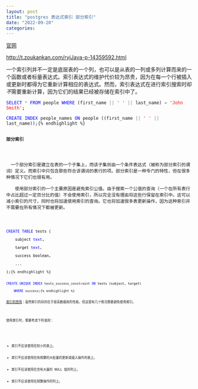 ```yaml
---
layout: post
title: "postgres 表达式索引 部分索引"
date: "2022-09-20"
categories: 
---
```

<p><a href="http://www.postgres.cn/docs/9.5/indexes-expressional.html">官网</a></p>

<p><a href="http://t.zoukankan.com/ryjJava-p-14359592.html">http://t.zoukankan.com/ryjJava-p-14359592.html</a></p>

<p><span class="pre-scrollable">一个索引列并不一定是底层表的一个列，也可以是从表的一列或多列计算而来的一个函数或者标量表达式。索引表达式的维护代价较为昂贵，因为在每一个行被插入或更新时都得为它重新计算相应的表达式。然而，索引表达式在进行索引搜索时却<span class="emphasis"><em>不</em>需要重新计算，因为它们的结果已经被存储在索引中了。</span></span></p>

<pre>
<code><span class="pre-scrollable"><span style="color: rgba(0, 0, 255, 1)">SELECT</span> <span style="color: rgba(128, 128, 128, 1)">*</span> <span style="color: rgba(0, 0, 255, 1)">FROM</span> people <span style="color: rgba(0, 0, 255, 1)">WHERE</span> (first_name <span style="color: rgba(128, 128, 128, 1)">||</span> <span style="color: rgba(255, 0, 0, 1)">&#39;</span> <span style="color: rgba(255, 0, 0, 1)">&#39;</span> <span style="color: rgba(128, 128, 128, 1)">||</span> last_name) <span style="color: rgba(128, 128, 128, 1)">=</span> <span style="color: rgba(255, 0, 0, 1)">&#39;</span><span style="color: rgba(255, 0, 0, 1)">John Smith</span><span style="color: rgba(255, 0, 0, 1)">&#39;</span><span style="color: rgba(0, 0, 0, 1)">;</span>

<span style="color: rgba(0, 0, 255, 1)">CREATE</span> <span style="color: rgba(0, 0, 255, 1)">INDEX</span> people_names <span style="color: rgba(0, 0, 255, 1)">ON</span> people ((first_name <span style="color: rgba(128, 128, 128, 1)">||</span> <span style="color: rgba(255, 0, 0, 1)">&#39;</span> <span style="color: rgba(255, 0, 0, 1)">&#39;</span> <span style="color: rgba(128, 128, 128, 1)">||</span> last_name));</span>{% endhighlight %}

<p><strong><span class="pre-scrollable">部分索引</span></strong></p>

<p><span class="pre-scrollable">　一个部分索引是建立在表的一个子集上，而该子集则由一个条件表达式（被称为部分索引的谓词）定义。而索引中只包含那些符合该谓词的表行的项。部分索引是一种专门的特性，但在很多种情况下它们也很有用。<br />
　　使用部分索引的一个主要原因是避免索引公值。由于搜索一个公值的查询（一个在所有表行中占比超过一定百分比的值）不会使用索引，所以完全没有理由将这些行保留在索引中。这可以减小索引的尺寸，同时也将加速使用索引的查询。它也将加速很多表更新操作，因为这种索引并不需要在所有情况下都被更新。</span></p>

<pre>
<code><span class="pre-scrollable"><span style="color: rgba(0, 0, 255, 1)">CREATE</span> <span style="color: rgba(0, 0, 255, 1)">TABLE</span><span style="color: rgba(0, 0, 0, 1)"> tests (

&nbsp;&nbsp;&nbsp; subject </span><span style="color: rgba(0, 0, 255, 1)">text</span><span style="color: rgba(0, 0, 0, 1)">,

&nbsp;&nbsp;&nbsp; target </span><span style="color: rgba(0, 0, 255, 1)">text</span><span style="color: rgba(0, 0, 0, 1)">,

&nbsp;&nbsp;&nbsp; success boolean,

&nbsp;&nbsp;&nbsp; ...

);</span></span>{% endhighlight %}

<pre>
<code><span style="color: rgba(0, 0, 255, 1)">CREATE</span> <span style="color: rgba(0, 0, 255, 1)">UNIQUE</span> <span style="color: rgba(0, 0, 255, 1)">INDEX</span> tests_success_constraint <span style="color: rgba(0, 0, 255, 1)">ON</span><span style="color: rgba(0, 0, 0, 1)"> tests (subject, target)

&nbsp;&nbsp;&nbsp; </span><span style="color: rgba(0, 0, 255, 1)">WHERE</span> success;{% endhighlight %}

<p><a href="https://www.runoob.com/postgresql/postgresql-index.html">索引的禁用</a>：虽然索引的目的在于提高数据库的性能，但这里有几个情况需要避免使用索引。</p>

<p>使用索引时，需要考虑下列准则：</p>

<ul>
	<li>索引不应该使用在较小的表上。</li>
	<li>索引不应该使用在有频繁的大批量的更新或插入操作的表上。</li>
	<li>索引不应该使用在含有大量的 NULL 值的列上。</li>
	<li>索引不应该使用在频繁操作的列上。</li>
</ul>

<p>&nbsp;</p>

<div class="notranslate" style="all: initial;">&nbsp;</div>

